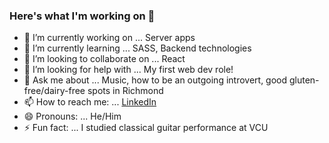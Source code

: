 ### Here's what I'm working on 👋

- 🔭 I’m currently working on ... Server apps
- 🌱 I’m currently learning ... SASS, Backend technologies
- 👯 I’m looking to collaborate on ... React
- 🤔 I’m looking for help with ... My first web dev role!
- 💬 Ask me about ... Music, how to be an outgoing introvert, good gluten-free/dairy-free spots in Richmond
- 📫 How to reach me: ... [LinkedIn](https://www.linkedin.com/in/patrickmahloy/)
- 😄 Pronouns: ... He/Him
- ⚡ Fun fact: ... I studied classical guitar performance at VCU

